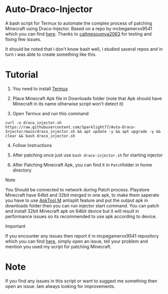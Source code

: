 # Auto-Draco-Injector
A bash script for Termux to automate the complex process of patching Minecraft using Draco-Injector. Based on a repo by mcbegamerxx9541 which you can find [here](https://github.com/mcbegamerxx954/draco-injector). Thanks to [callmesoumya2063](https://github.com/CallMeSoumya2063) for testing and fixing few issues.

It should be noted that i don't know bash well, i studied saveral repos and in turn i was able to create something like this.
 
# Tutorial
1. You need to install [Termux](https://github.com/termux/termux-app/releases)

2. Place Minecraft Apk file in Downloads folder (note that Apk should have Minecraft in its name otherwise script won't detect it)

3. Open Termux and run this command
```
curl -o draco_injector.sh https://raw.githubusercontent.com/Sparklight77/Auto-Draco-Injector/main/draco_injector.sh && apt update -y && apt upgrade -y && clear && bash draco_injector.sh
```

4. Follow Instructions 

5. After patching once just use `bash draco-injector.sh` for starting injector

6. After Patching Minecraft Apk, you can find it in `Patch`folder in home directory
>[!Note]
You Should be connected to network during Patch process. Playstore Minecraft have 64bit and 32bit merged in one apk, to make them saperate you have to use [ApkTool M](https://maximoff.su/apktool/?lang=en) antisplit feature and put the output apk in downloads folder then you can run injector start command. You can patch and install 32bit Minecraft apk on 64bit device but it will result in performance issues so its recommended to use apk according to device.

>[!important]
If you encounter any issues then report it in mcpegamerxx9541 repository which you can find [here](https://github.com/mcbegamerxx954/draco-injector/issues), simply open an issue, tell your problem and mention you used my script for patching Minecraft.

# Note
If you find any issues in this script or want to suggest me something then open an issue. Iam always looking for improvements.
